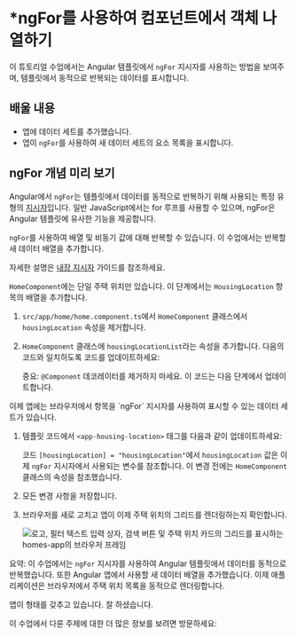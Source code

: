 # *ngFor를 사용하여 컴포넌트에서 객체 나열하기

이 튜토리얼 수업에서는 Angular 템플릿에서 `ngFor` 지시자를 사용하는 방법을 보여주며, 템플릿에서 동적으로 반복되는 데이터를 표시합니다.

<docs-video src="https://www.youtube.com/embed/eM3zi_n7lNs?si=MIl5NcRxvcLjYt5f&amp;start=477"/>

## 배울 내용

* 앱에 데이터 세트를 추가했습니다.
* 앱이 `ngFor`를 사용하여 새 데이터 세트의 요소 목록을 표시합니다.

## ngFor 개념 미리 보기

Angular에서 `ngFor`는 템플릿에서 데이터를 동적으로 반복하기 위해 사용되는 특정 유형의 [지시자](guide/directives)입니다. 일반 JavaScript에서는 for 루프를 사용할 수 있으며, ngFor은 Angular 템플릿에 유사한 기능을 제공합니다.

`ngFor`를 사용하여 배열 및 비동기 값에 대해 반복할 수 있습니다. 이 수업에서는 반복할 새 데이터 배열을 추가합니다.

자세한 설명은 [내장 지시자](guide/directives#ngFor) 가이드를 참조하세요.

<docs-workflow>

<docs-step title="HomeComponent에 주택 데이터 추가하기">

`HomeComponent`에는 단일 주택 위치만 있습니다. 이 단계에서는 `HousingLocation` 항목의 배열을 추가합니다.

1. `src/app/home/home.component.ts`에서 `HomeComponent` 클래스에서 `housingLocation` 속성을 제거합니다.
1. `HomeComponent` 클래스에 `housingLocationList`라는 속성을 추가합니다. 다음의 코드와 일치하도록 코드를 업데이트하세요:
    <docs-code header="housingLocationList 속성 추가" path="adev/src/content/tutorials/first-app/steps/09-services/src/app/home/home.component.ts" visibleLines="26-131"/>

    중요: `@Component` 데코레이터를 제거하지 마세요. 이 코드는 다음 단계에서 업데이트합니다.

</docs-step>

<docs-step title="HomeComponent 템플릿을 ngFor 사용하도록 업데이트하기">
이제 앱에는 브라우저에서 항목을 `ngFor` 지시자를 사용하여 표시할 수 있는 데이터 세트가 있습니다.

1. 템플릿 코드에서 `<app-housing-location>` 태그를 다음과 같이 업데이트하세요:
    <docs-code header="HomeComponent 템플릿에 ngFor 추가" path="adev/src/content/tutorials/first-app/steps/09-services/src/app/home/home.component.ts" visibleLines="[17,22]"/>

    코드 `[housingLocation] = "housingLocation"`에서 `housingLocation` 값은 이제 `ngFor` 지시자에서 사용되는 변수를 참조합니다. 이 변경 전에는 `HomeComponent` 클래스의 속성을 참조했습니다.

1. 모든 변경 사항을 저장합니다.

1. 브라우저를 새로 고치고 앱이 이제 주택 위치의 그리드를 렌더링하는지 확인합니다.

    <section class="lightbox">
    <img alt="로고, 필터 텍스트 입력 상자, 검색 버튼 및 주택 위치 카드의 그리드를 표시하는 homes-app의 브라우저 프레임" src="assets/images/tutorials/first-app/homes-app-lesson-08-step-2.png">
    </section>

</docs-step>

</docs-workflow>

요약: 이 수업에서는 `ngFor` 지시자를 사용하여 Angular 템플릿에서 데이터를 동적으로 반복했습니다. 또한 Angular 앱에서 사용할 새 데이터 배열을 추가했습니다. 이제 애플리케이션은 브라우저에서 주택 위치 목록을 동적으로 렌더링합니다.

앱이 형태를 갖추고 있습니다. 잘 하셨습니다.

이 수업에서 다룬 주제에 대한 더 많은 정보를 보려면 방문하세요:

<docs-pill-row>
  <docs-pill href="guide/directives/structural-directives" title="구조적 지시자"/>
  <docs-pill href="guide/directives#ngFor" title="ngFor 가이드"/>
  <docs-pill href="api/common/NgFor" title="ngFor"/>
</docs-pill-row>